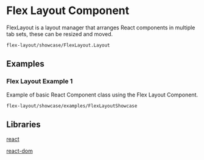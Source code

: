 # Flex Layout Component

FlexLayout is a layout manager that arranges React components in multiple tab sets, these can be resized and moved.

```element
flex-layout/showcase/FlexLayout.Layout
```

## Examples

### Flex Layout Example 1

Example of basic React Component class using the Flex Layout Component.

```
flex-layout/showcase/examples/FlexLayoutShowcase
```

## Libraries

[react](https://www.npmjs.com/package/react)

[react-dom](https://www.npmjs.com/package/react-dom)
